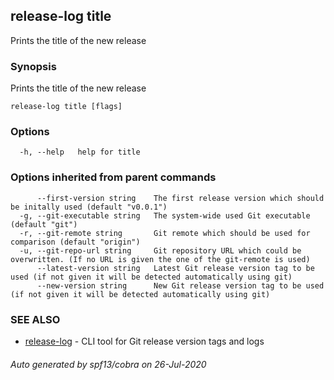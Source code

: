 ## release-log title

Prints the title of the new release

### Synopsis

Prints the title of the new release

```
release-log title [flags]
```

### Options

```
  -h, --help   help for title
```

### Options inherited from parent commands

```
      --first-version string    The first release version which should be initally used (default "v0.0.1")
  -g, --git-executable string   The system-wide used Git executable (default "git")
  -r, --git-remote string       Git remote which should be used for comparison (default "origin")
  -u, --git-repo-url string     Git repository URL which could be overwritten. (If no URL is given the one of the git-remote is used)
      --latest-version string   Latest Git release version tag to be used (if not given it will be detected automatically using git)
      --new-version string      New Git release version tag to be used (if not given it will be detected automatically using git)
```

### SEE ALSO

* [release-log](release-log.md)	 - CLI tool for Git release version tags and logs

###### Auto generated by spf13/cobra on 26-Jul-2020

